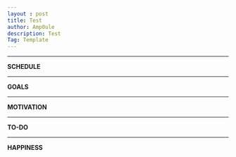 ```yaml
---
layout : post
title: Test
author: Amp0ule
description: Test
Tag: Template
---
```


*****
**SCHEDULE**

*****
**GOALS**



*****
**MOTIVATION**

*****
**TO-DO**

*****
**HAPPINESS**

